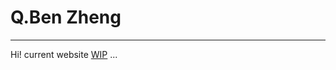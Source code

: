 # Q.Ben Zheng
---
<p text-center>

Hi! current website [WIP](/posts/2022-08-24-helloworld) ...

</p>
